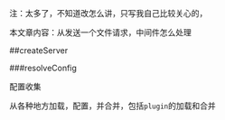 注：太多了，不知道改怎么讲，只写我自己比较关心的，

本文章内容：从发送一个文件请求，中间件怎么处理

##createServer

###resolveConfig

配置收集

从各种地方加载，配置，并合并，包括`plugin`的加载和合并


